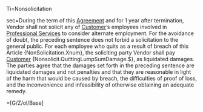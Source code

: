 Ti=Nonsolicitation

sec=During the term of this <a href="Def.Agreement.sec" class="definedterm">Agreement</a> and for 1 year after termination, Vendor shall not solicit any of <a href='#Def.Customer.sec' class='definedterm'>Customer</a>’s employees involved in <a href='#Def.Professional_Service.sec' class='definedterm'>Professional Services</a> to consider alternate employment. For the avoidance of doubt, the preceding sentence does not forbid a solicitation to the general public. For each employee who quits as a result of breach of this Article {NonSolicitation.Xnum}, the soliciting party Vendor shall pay <a href='#Def.Customer.sec' class='definedterm'>Customer</a> {Nonsolicit.QuittingLumpSumDamage.$}, as liquidated damages. The parties agree that the damages set forth in the preceding sentence are liquidated damages and not penalties and that they are reasonable in light of the harm that would be caused by breach, the difficulties of proof of loss, and the inconvenience and infeasibility of otherwise obtaining an adequate remedy.

=[G/Z/ol/Base]
